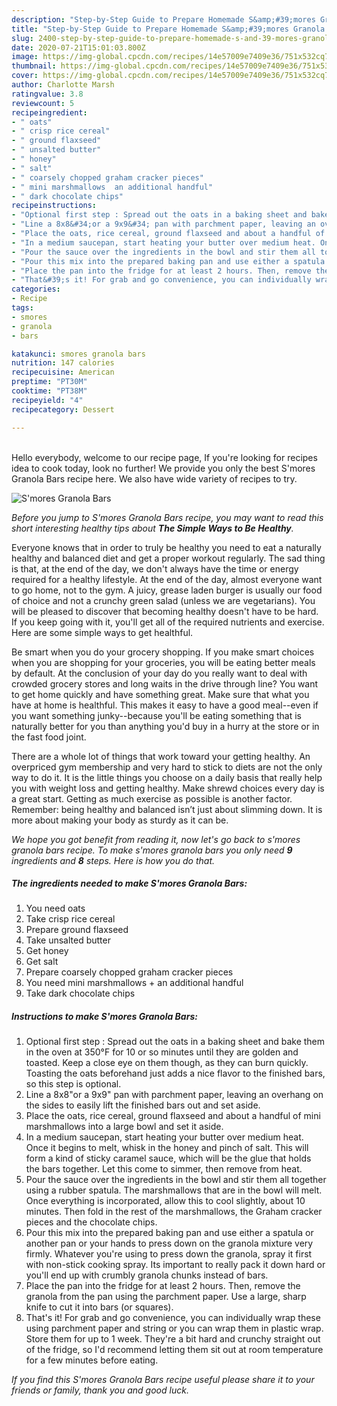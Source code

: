 ```yaml
---
description: "Step-by-Step Guide to Prepare Homemade S&amp;#39;mores Granola Bars"
title: "Step-by-Step Guide to Prepare Homemade S&amp;#39;mores Granola Bars"
slug: 2400-step-by-step-guide-to-prepare-homemade-s-and-39-mores-granola-bars
date: 2020-07-21T15:01:03.800Z
image: https://img-global.cpcdn.com/recipes/14e57009e7409e36/751x532cq70/smores-granola-bars-recipe-main-photo.jpg
thumbnail: https://img-global.cpcdn.com/recipes/14e57009e7409e36/751x532cq70/smores-granola-bars-recipe-main-photo.jpg
cover: https://img-global.cpcdn.com/recipes/14e57009e7409e36/751x532cq70/smores-granola-bars-recipe-main-photo.jpg
author: Charlotte Marsh
ratingvalue: 3.8
reviewcount: 5
recipeingredient:
- " oats"
- " crisp rice cereal"
- " ground flaxseed"
- " unsalted butter"
- " honey"
- " salt"
- " coarsely chopped graham cracker pieces"
- " mini marshmallows  an additional handful"
- " dark chocolate chips"
recipeinstructions:
- "Optional first step : Spread out the oats in a baking sheet and bake them in the oven at 350°F for 10 or so minutes until they are golden and toasted. Keep a close eye on them though, as they can burn quickly. Toasting the oats beforehand just adds a nice flavor to the finished bars, so this step is optional."
- "Line a 8x8&#34;or a 9x9&#34; pan with parchment paper, leaving an overhang on the sides to easily lift the finished bars out and set aside."
- "Place the oats, rice cereal, ground flaxseed and about a handful of mini marshmallows into a large bowl and set it aside."
- "In a medium saucepan, start heating your butter over medium heat. Once it begins to melt, whisk in the honey and pinch of salt. This will form a kind of sticky caramel sauce, which will be the glue that holds the bars together. Let this come to simmer, then remove from heat."
- "Pour the sauce over the ingredients in the bowl and stir them all together using a rubber spatula. The marshmallows that are in the bowl will melt. Once everything is incorporated, allow this to cool slightly, about 10 minutes. Then fold in the rest of the marshmallows, the Graham cracker pieces and the chocolate chips."
- "Pour this mix into the prepared baking pan and use either a spatula or another pan or your hands to press down on the granola mixture very firmly. Whatever you&#39;re using to press down the granola, spray it first with non-stick cooking spray. Its important to really pack it down hard or you&#39;ll end up with crumbly granola chunks instead of bars."
- "Place the pan into the fridge for at least 2 hours. Then, remove the granola from the pan using the parchment paper. Use a large, sharp knife to cut it into bars (or squares)."
- "That&#39;s it! For grab and go convenience, you can individually wrap these using parchment paper and string or you can wrap them in plastic wrap. Store them for up to 1 week. They&#39;re a bit hard and crunchy straight out of the fridge, so I&#39;d recommend letting them sit out at room temperature for a few minutes before eating."
categories:
- Recipe
tags:
- smores
- granola
- bars

katakunci: smores granola bars 
nutrition: 147 calories
recipecuisine: American
preptime: "PT30M"
cooktime: "PT38M"
recipeyield: "4"
recipecategory: Dessert

---
```

<br>
Hello everybody, welcome to our recipe page, If you're looking for recipes idea to cook today, look no further! We provide you only the best S&#39;mores Granola Bars recipe here. We also have wide variety of recipes to try.
<br>


![S&#39;mores Granola Bars](https://img-global.cpcdn.com/recipes/14e57009e7409e36/751x532cq70/smores-granola-bars-recipe-main-photo.jpg)

<i>Before you jump to S&#39;mores Granola Bars recipe, you may want to read this short interesting healthy tips about <strong>The Simple Ways to Be Healthy</strong>.</i>

Everyone knows that in order to truly be healthy you need to eat a naturally healthy and balanced diet and get a proper workout regularly. The sad thing is that, at the end of the day, we don't always have the time or energy required for a healthy lifestyle. At the end of the day, almost everyone want to go home, not to the gym. A juicy, grease laden burger is usually our food of choice and not a crunchy green salad (unless we are vegetarians). You will be pleased to discover that becoming healthy doesn't have to be hard. If you keep going with it, you'll get all of the required nutrients and exercise. Here are some simple ways to get healthful.

Be smart when you do your grocery shopping. If you make smart choices when you are shopping for your groceries, you will be eating better meals by default. At the conclusion of your day do you really want to deal with crowded grocery stores and long waits in the drive through line? You want to get home quickly and have something great. Make sure that what you have at home is healthful. This makes it easy to have a good meal--even if you want something junky--because you'll be eating something that is naturally better for you than anything you'd buy in a hurry at the store or in the fast food joint.

There are a whole lot of things that work toward your getting healthy. An overpriced gym membership and very hard to stick to diets are not the only way to do it. It is the little things you choose on a daily basis that really help you with weight loss and getting healthy. Make shrewd choices every day is a great start. Getting as much exercise as possible is another factor. Remember: being healthy and balanced isn’t just about slimming down. It is more about making your body as sturdy as it can be. 


<i>We hope you got benefit from reading it, now let's go back to s&#39;mores granola bars recipe. To make s&#39;mores granola bars you only need <strong>9</strong> ingredients and <strong>8</strong> steps. Here is how you do that.
</i>

##### The ingredients needed to make S&#39;mores Granola Bars:

1. You need  oats
1. Take  crisp rice cereal
1. Prepare  ground flaxseed
1. Take  unsalted butter
1. Get  honey
1. Get  salt
1. Prepare  coarsely chopped graham cracker pieces
1. You need  mini marshmallows + an additional handful
1. Take  dark chocolate chips


##### Instructions to make S&#39;mores Granola Bars:

1. Optional first step : Spread out the oats in a baking sheet and bake them in the oven at 350°F for 10 or so minutes until they are golden and toasted. Keep a close eye on them though, as they can burn quickly. Toasting the oats beforehand just adds a nice flavor to the finished bars, so this step is optional.
1. Line a 8x8&#34;or a 9x9&#34; pan with parchment paper, leaving an overhang on the sides to easily lift the finished bars out and set aside.
1. Place the oats, rice cereal, ground flaxseed and about a handful of mini marshmallows into a large bowl and set it aside.
1. In a medium saucepan, start heating your butter over medium heat. Once it begins to melt, whisk in the honey and pinch of salt. This will form a kind of sticky caramel sauce, which will be the glue that holds the bars together. Let this come to simmer, then remove from heat.
1. Pour the sauce over the ingredients in the bowl and stir them all together using a rubber spatula. The marshmallows that are in the bowl will melt. Once everything is incorporated, allow this to cool slightly, about 10 minutes. Then fold in the rest of the marshmallows, the Graham cracker pieces and the chocolate chips.
1. Pour this mix into the prepared baking pan and use either a spatula or another pan or your hands to press down on the granola mixture very firmly. Whatever you&#39;re using to press down the granola, spray it first with non-stick cooking spray. Its important to really pack it down hard or you&#39;ll end up with crumbly granola chunks instead of bars.
1. Place the pan into the fridge for at least 2 hours. Then, remove the granola from the pan using the parchment paper. Use a large, sharp knife to cut it into bars (or squares).
1. That&#39;s it! For grab and go convenience, you can individually wrap these using parchment paper and string or you can wrap them in plastic wrap. Store them for up to 1 week. They&#39;re a bit hard and crunchy straight out of the fridge, so I&#39;d recommend letting them sit out at room temperature for a few minutes before eating.


<i>If you find this S&#39;mores Granola Bars recipe useful please share it to your friends or family, thank you and good luck.</i>
